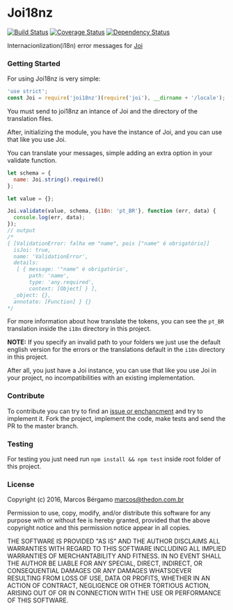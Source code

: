 # Joi18nz

[![Build Status][travis-badge]][travis-url]
[![Coverage Status][coveralls-badge]][coveralls-url]
[![Dependency Status][david-badge]][david-url]

Internacionlization(i18n) error messages for [Joi](https://github.com/hapijs/joi)

###  Getting Started
For using Joi18nz is very simple:
```javascript
'use strict';
const Joi = require('joi18nz')(require('joi'), __dirname + '/locale');
```
You must send to joi18nz an intance of Joi and the directory of the translation files.

After, initializing the module, you have the instance of Joi, and you can use that like you use Joi.

You can translate your messages, simple adding an extra option in your validate function.

```javascript
let schema = {
  name: Joi.string().required()
};

let value = {};

Joi.validate(value, schema, {i18n: 'pt_BR'}, function (err, data) {
  console.log(err, data);
});
// output
/*
{ [ValidationError: falha em "name", pois ["name" é obrigatório]]
  isJoi: true,
  name: 'ValidationError',
  details: 
   [ { message: '"name" é obrigatório',
       path: 'name',
       type: 'any.required',
       context: [Object] } ],
  _object: {},
  annotate: [Function] } {}
*/
```

For more information about how translate the tokens, you can see the `pt_BR` translation inside the `i18n` directory in this project.

**NOTE:** If you specify an invalid path to your folders we just use the default english version for the errors or the translations default in the `i18n` directory in this project.

After all, you just have a Joi instance, you can use that like you use Joi in your project, no incompatibilities with an existing implementation.

### Contribute

To contribute you can try to find an [issue or enchancment][0] and try to
implement it. Fork the project, implement the code, make tests and send the PR to the master branch.

### Testing

For testing you just need run `npm install && npm test` inside root folder of this project. 

### License

Copyright (c) 2016, Marcos Bérgamo <marcos@thedon.com.br>

Permission to use, copy, modify, and/or distribute this software for any purpose
with or without fee is hereby granted, provided that the above copyright notice
and this permission notice appear in all copies.

THE SOFTWARE IS PROVIDED "AS IS" AND THE AUTHOR DISCLAIMS ALL WARRANTIES WITH
REGARD TO THIS SOFTWARE INCLUDING ALL IMPLIED WARRANTIES OF MERCHANTABILITY AND
FITNESS. IN NO EVENT SHALL THE AUTHOR BE LIABLE FOR ANY SPECIAL, DIRECT,
INDIRECT, OR CONSEQUENTIAL DAMAGES OR ANY DAMAGES WHATSOEVER RESULTING FROM LOSS
OF USE, DATA OR PROFITS, WHETHER IN AN ACTION OF CONTRACT, NEGLIGENCE OR OTHER
TORTIOUS ACTION, ARISING OUT OF OR IN CONNECTION WITH THE USE OR PERFORMANCE OF
THIS SOFTWARE.

[0]: https://github.com/thebergamo/joi18nz/issues?q=is%3Aopen+is%3Aenchancement+is%3Abug

[travis-badge]: https://api.travis-ci.org/thebergamo/joi18nz.svg?branch=master
[travis-url]: https://travis-ci.org/thebergamo/joi18nz
[coveralls-badge]:https://coveralls.io/repos/thebergamo/joi18nz/badge.svg?branch=master&service=github
[coveralls-url]: https://coveralls.io/github/thebergamo/joi18nz?branch=master
[david-badge]: https://david-dm.org/thebergamo/joi18nz.svg
[david-url]: https://david-dm.org/thebergamo/joi18nz

